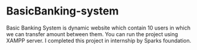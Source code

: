 # BasicBanking-system
Basic Banking System is dynamic website which contain 10 users in which we can transfer amount between them. You can run the project using XAMPP server. I completed this project in internship by Sparks foundation.
